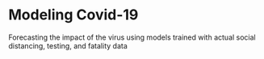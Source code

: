 # Modeling <span className="nowrap">Covid-19</span>

<div className="dek">Forecasting the impact of the virus using models trained with actual social distancing, testing, and fatality data</div>
